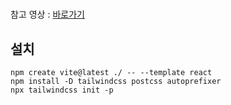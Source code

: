 #
참고 영상 : [바로가기](https://www.youtube.com/watch?v=kRQbRAJ4-Fs&t=2592s&ab_channel=JavaScriptMastery)

## 설치
```
npm create vite@latest ./ -- --template react    
npm install -D tailwindcss postcss autoprefixer    
npx tailwindcss init -p 
```